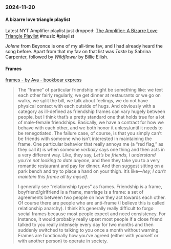### 2024-11-20
#### A bizarre love triangle playlist
Latest  NYT Amplifier playlist just dropped: [The Amplifier: A Bizarre Love Triangle Playlist](https://music.youtube.com/playlist?list=PLu_RmAJBNiII0ZUs3pbBasd__vLIwApaP&si=Ydhp9NIkxk-Mv3DV) #music #playlist 

_Jolene_ from Beyonce is one of my all-time fav, and I had already heard the song before. Apart from that my fav on that list was _Taste_ by Sabrina Carpenter, followed by _Wildflower_ by Billie Eilish.

#### Frames
[frames - by Ava - bookbear express](https://www.avabear.xyz/p/frames) 

> The “frame” of particular friendship might be something like: we text each other fairly regularly, we get dinner at restaurants or we go on walks, we split the bill, we talk about feelings, we do not have physical contact with each outside of hugs. And obviously with a category as ill-defined as friendship frames can vary hugely between people, but I think that’s a pretty standard one that holds true for a lot of male-female friendships. Basically, we have a contract for how we behave with each other, and we both honor it unless/until it needs to be renegotiated. The failure case, of course, is that you simply can’t be friends with someone who isn’t interested in maintaining the frame. One particular behavior that really annoys me (a “red flag,” as they call it) is when someone _verbally_ says one thing and then acts in a very different way. Like, they say, _Let’s be friends, I understand you’re not looking to date anyone_, and then they take you to a very romantic restaurant and pay for dinner. And then suggest sitting on a park bench and try to place a hand on your thigh. It’s like—_hey, I can’t maintain this frame all by myself_.
> 
> I generally see “relationship types” as frames. Friendship is a frame, boyfriend/girlfriend is a frame, marriage is a frame: a set of agreements between two people on how they act towards each other. Of course there are people who are anti-frame (I believe this is called relationship anarchy). I think it’s generally really difficult to forgo social frames because most people expect and need consistency. For instance, it would probably really upset most people if a close friend talked to you really intensely every day for two months and then suddenly switched to talking to you once a month without warning. Frames are functionally how you’ve agreed (either with yourself or with another person) to operate in society.




